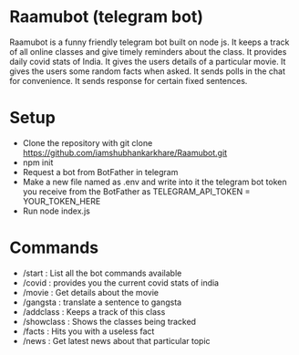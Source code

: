 # Raamubot (telegram bot)

Raamubot is a funny friendly telegram bot built on node js.
It keeps a track of all online classes and give timely reminders about the class.
It provides daily covid stats of India.
It gives the users details of a particular movie.
It gives the users some random facts when asked.
It sends polls in the chat for convenience.
It sends response for certain fixed sentences.

# Setup
* Clone the repository with git clone https://github.com/iamshubhankarkhare/Raamubot.git
* npm init
* Request a bot from BotFather in telegram
* Make a new file named as .env and write into it the telegram bot token you receive from the BotFather as TELEGRAM_API_TOKEN = YOUR_TOKEN_HERE
* Run node index.js

# Commands

* /start : List all the bot commands available
* /covid :  provides you the current covid stats of india
* /movie <movie title> : Get details about the movie
* /gangsta <sentence>: translate a sentence to gangsta
* /addclass <subject> <mm-dd-yyyy hh:mm> : Keeps a track of this class 
* /showclass : Shows the classes being tracked
* /facts : Hits you with a useless fact
* /news <topic> : Get latest news about that particular topic

